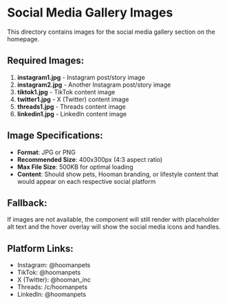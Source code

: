 # Social Media Gallery Images

This directory contains images for the social media gallery section on the homepage.

## Required Images:

1. **instagram1.jpg** - Instagram post/story image
2. **instagram2.jpg** - Another Instagram post/story image
3. **tiktok1.jpg** - TikTok content image
4. **twitter1.jpg** - X (Twitter) content image
5. **threads1.jpg** - Threads content image
6. **linkedin1.jpg** - LinkedIn content image

## Image Specifications:

- **Format**: JPG or PNG
- **Recommended Size**: 400x300px (4:3 aspect ratio)
- **Max File Size**: 500KB for optimal loading
- **Content**: Should show pets, Hooman branding, or lifestyle content that would appear on each respective social platform

## Fallback:
If images are not available, the component will still render with placeholder alt text and the hover overlay will show the social media icons and handles.

## Platform Links:
- Instagram: @hoomanpets
- TikTok: @hoomanpets  
- X (Twitter): @hooman_inc
- Threads: /c/hoomanpets
- LinkedIn: @hoomanpets 